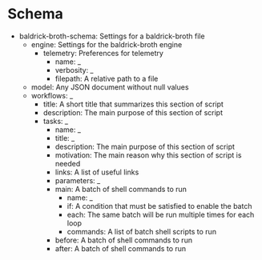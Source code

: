 # Schema

- baldrick-broth-schema: Settings for a baldrick-broth file
  - engine: Settings for the baldrick-broth engine
    - telemetry: Preferences for telemetry
      - name: _
      - verbosity: _
      - filepath: A relative path to a file
  - model: Any JSON document without null values
  - workflows: _
    - title: A short title that summarizes this section of script
    - description: The main purpose of this section of script
    - tasks: _
      - name: _
      - title: _
      - description: The main purpose of this section of script
      - motivation: The main reason why this section of script is needed
      - links: A list of useful links
      - parameters: _
      - main: A batch of shell commands to run
        - name: _
        - if: A condition that must be satisfied to enable the batch
        - each: The same batch will be run multiple times for each loop
        - commands: A list of batch shell scripts to run
      - before: A batch of shell commands to run
      - after: A batch of shell commands to run

